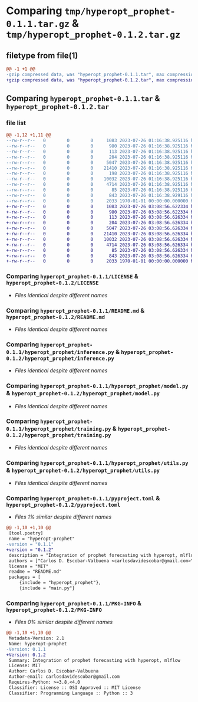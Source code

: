 # Comparing `tmp/hyperopt_prophet-0.1.1.tar.gz` & `tmp/hyperopt_prophet-0.1.2.tar.gz`

## filetype from file(1)

```diff
@@ -1 +1 @@
-gzip compressed data, was "hyperopt_prophet-0.1.1.tar", max compression
+gzip compressed data, was "hyperopt_prophet-0.1.2.tar", max compression
```

## Comparing `hyperopt_prophet-0.1.1.tar` & `hyperopt_prophet-0.1.2.tar`

### file list

```diff
@@ -1,12 +1,11 @@
--rw-r--r--   0        0        0     1083 2023-07-26 01:16:38.925116 hyperopt_prophet-0.1.1/LICENSE
--rw-r--r--   0        0        0      980 2023-07-26 01:16:38.925116 hyperopt_prophet-0.1.1/README.md
--rw-r--r--   0        0        0      113 2023-07-26 01:16:38.925116 hyperopt_prophet-0.1.1/hyperopt_prophet/__init__.py
--rw-r--r--   0        0        0      204 2023-07-26 01:16:38.925116 hyperopt_prophet-0.1.1/hyperopt_prophet/hyperopt_prophet.py
--rw-r--r--   0        0        0     5047 2023-07-26 01:16:38.925116 hyperopt_prophet-0.1.1/hyperopt_prophet/inference.py
--rw-r--r--   0        0        0    21410 2023-07-26 01:16:38.925116 hyperopt_prophet-0.1.1/hyperopt_prophet/model.py
--rw-r--r--   0        0        0      198 2023-07-26 01:16:38.925116 hyperopt_prophet-0.1.1/hyperopt_prophet/training.env
--rw-r--r--   0        0        0    10032 2023-07-26 01:16:38.925116 hyperopt_prophet-0.1.1/hyperopt_prophet/training.py
--rw-r--r--   0        0        0     4714 2023-07-26 01:16:38.925116 hyperopt_prophet-0.1.1/hyperopt_prophet/utils.py
--rw-r--r--   0        0        0       85 2023-07-26 01:16:38.925116 hyperopt_prophet-0.1.1/main.py
--rw-r--r--   0        0        0      843 2023-07-26 01:16:38.929116 hyperopt_prophet-0.1.1/pyproject.toml
--rw-r--r--   0        0        0     2033 1970-01-01 00:00:00.000000 hyperopt_prophet-0.1.1/PKG-INFO
+-rw-r--r--   0        0        0     1083 2023-07-26 03:08:56.622334 hyperopt_prophet-0.1.2/LICENSE
+-rw-r--r--   0        0        0      980 2023-07-26 03:08:56.622334 hyperopt_prophet-0.1.2/README.md
+-rw-r--r--   0        0        0      113 2023-07-26 03:08:56.626334 hyperopt_prophet-0.1.2/hyperopt_prophet/__init__.py
+-rw-r--r--   0        0        0      204 2023-07-26 03:08:56.626334 hyperopt_prophet-0.1.2/hyperopt_prophet/hyperopt_prophet.py
+-rw-r--r--   0        0        0     5047 2023-07-26 03:08:56.626334 hyperopt_prophet-0.1.2/hyperopt_prophet/inference.py
+-rw-r--r--   0        0        0    21410 2023-07-26 03:08:56.626334 hyperopt_prophet-0.1.2/hyperopt_prophet/model.py
+-rw-r--r--   0        0        0    10032 2023-07-26 03:08:56.626334 hyperopt_prophet-0.1.2/hyperopt_prophet/training.py
+-rw-r--r--   0        0        0     4714 2023-07-26 03:08:56.626334 hyperopt_prophet-0.1.2/hyperopt_prophet/utils.py
+-rw-r--r--   0        0        0       85 2023-07-26 03:08:56.626334 hyperopt_prophet-0.1.2/main.py
+-rw-r--r--   0        0        0      843 2023-07-26 03:08:56.626334 hyperopt_prophet-0.1.2/pyproject.toml
+-rw-r--r--   0        0        0     2033 1970-01-01 00:00:00.000000 hyperopt_prophet-0.1.2/PKG-INFO
```

### Comparing `hyperopt_prophet-0.1.1/LICENSE` & `hyperopt_prophet-0.1.2/LICENSE`

 * *Files identical despite different names*

### Comparing `hyperopt_prophet-0.1.1/README.md` & `hyperopt_prophet-0.1.2/README.md`

 * *Files identical despite different names*

### Comparing `hyperopt_prophet-0.1.1/hyperopt_prophet/inference.py` & `hyperopt_prophet-0.1.2/hyperopt_prophet/inference.py`

 * *Files identical despite different names*

### Comparing `hyperopt_prophet-0.1.1/hyperopt_prophet/model.py` & `hyperopt_prophet-0.1.2/hyperopt_prophet/model.py`

 * *Files identical despite different names*

### Comparing `hyperopt_prophet-0.1.1/hyperopt_prophet/training.py` & `hyperopt_prophet-0.1.2/hyperopt_prophet/training.py`

 * *Files identical despite different names*

### Comparing `hyperopt_prophet-0.1.1/hyperopt_prophet/utils.py` & `hyperopt_prophet-0.1.2/hyperopt_prophet/utils.py`

 * *Files identical despite different names*

### Comparing `hyperopt_prophet-0.1.1/pyproject.toml` & `hyperopt_prophet-0.1.2/pyproject.toml`

 * *Files 1% similar despite different names*

```diff
@@ -1,10 +1,10 @@
 [tool.poetry]
 name = "hyperopt-prophet"
-version = "0.1.1"
+version = "0.1.2"
 description = "Integration of prophet forecasting with hyperopt, mlflow"
 authors = ["Carlos D. Escobar-Valbuena <carlosdavidescobar@gmail.com>"]
 license = "MIT"
 readme = "README.md"
 packages = [
     {include = "hyperopt_prophet"},
     {include = "main.py"}
```

### Comparing `hyperopt_prophet-0.1.1/PKG-INFO` & `hyperopt_prophet-0.1.2/PKG-INFO`

 * *Files 0% similar despite different names*

```diff
@@ -1,10 +1,10 @@
 Metadata-Version: 2.1
 Name: hyperopt-prophet
-Version: 0.1.1
+Version: 0.1.2
 Summary: Integration of prophet forecasting with hyperopt, mlflow
 License: MIT
 Author: Carlos D. Escobar-Valbuena
 Author-email: carlosdavidescobar@gmail.com
 Requires-Python: >=3.8,<4.0
 Classifier: License :: OSI Approved :: MIT License
 Classifier: Programming Language :: Python :: 3
```

